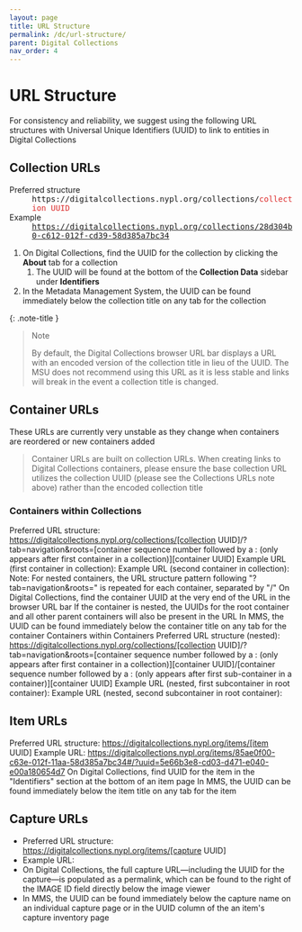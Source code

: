 ```yaml
---
layout: page
title: URL Structure
permalink: /dc/url-structure/
parent: Digital Collections
nav_order: 4
---
```


# URL Structure

For consistency and reliability, we suggest using the following URL structures with Universal Unique Identifiers (UUID) to link to entities in Digital Collections

## Collection URLs

<dl>

<dt>Preferred structure</dt>
<dd><tt>https://digitalcollections.nypl.org/collections/<span style="color: #dd2e2e;">collection UUID</span></tt></dd>

<dt>Example</dt>
<dd><tt><a href="https://digitalcollections.nypl.org/collections/28d304b0-c612-012f-cd39-58d385a7bc34">https://digitalcollections.nypl.org/collections/28d304b0-c612-012f-cd39-58d385a7bc34</a></tt></dd>

</dl>

1. On Digital Collections, find the UUID for the collection by clicking the **About** tab for a collection
    1. The UUID will be found at the bottom of the **Collection Data** sidebar under **Identifiers**
1. In the Metadata Management System, the UUID can be found immediately below the collection title on any tab for the collection

{: .note-title }
> Note
>
> By default, the Digital Collections browser URL bar displays a URL with an encoded version of the collection title in lieu of the UUID. The MSU does not recommend using this URL as it is less stable and links will break in the event a collection title is changed.

## Container URLs
These URLs are currently very unstable as they change when containers are reordered or new containers added

> Container URLs are built on collection URLs. When creating links to Digital Collections containers, please ensure the base collection URL utilizes the collection UUID (please see the Collections URLs note above) rather than the encoded collection title

### Containers within Collections
Preferred URL structure: https://digitalcollections.nypl.org/collections/[collection UUID]/?tab=navigation&roots=[container sequence number followed by a : (only appears after first container in a collection)][container UUID]
Example URL (first container in collection): 
Example URL (second container in collection): 
Note: For nested containers, the URL structure pattern following "?tab=navigation&roots=" is repeated for each container, separated by  "/" 
On Digital Collections, find the container UUID at the very end of the URL in the browser URL bar
If the container is nested, the UUIDs for the root container and all other parent containers will also be present in the URL
In MMS, the UUID can be found immediately below the container title on any tab for the container
Containers within Containers
Preferred URL structure (nested): https://digitalcollections.nypl.org/collections/[collection UUID]/?tab=navigation&roots=[container sequence number followed by a : (only appears after first container in a collection)][container UUID]/[container sequence number followed by a : (only appears after first sub-container in a container)][container UUID]
Example URL (nested, first subcontainer in root container):
Example URL (nested, second subcontainer in root container):

## Item URLs
Preferred URL structure: https://digitalcollections.nypl.org/items/[item UUID]
Example URL: https://digitalcollections.nypl.org/items/85ae0f00-c63e-012f-11aa-58d385a7bc34#/?uuid=5e66b3e8-cd03-d471-e040-e00a180654d7
On Digital Collections, find UUID for the item in the "Identifiers" section at the bottom of an item page
In MMS, the UUID can be found immediately below the item title on any tab for the item


## Capture URLs
- Preferred URL structure: https://digitalcollections.nypl.org/items/[capture UUID]
- Example URL: 
- On Digital Collections, the full capture URL—including the UUID for the capture—is populated as a permalink, which can be found to the right of the IMAGE ID field directly below the image viewer
- In MMS, the UUID can be found immediately below the capture name on an individual capture page or in the UUID column of the an item's capture inventory page